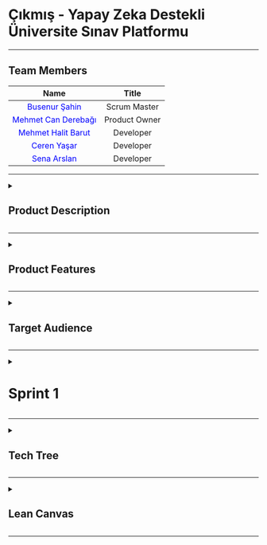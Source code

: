 # Çıkmış - Yapay Zeka Destekli Üniversite Sınav Platformu

<!-- Henüz bir logonuz olmadığından, ileride buraya projenizin logosunu ekleyebilirsiniz. Örnek: -->
<!-- <p align="center"> <img src="link_buraya_gelecek" width="350"/> </p> -->

---

## Team Members

| Name | Title |
|:---:|:---:|
| <a href="#" style="text-decoration:none; color:blue;">Busenur Şahin</a> | Scrum Master |
| <a href="#" style="text-decoration:none; color:blue;">Mehmet Can Derebağı</a> | Product Owner |
| <a href="#" style="text-decoration:none; color:blue;">Mehmet Halit Barut</a> | Developer |
| <a href="#" style="text-decoration:none; color:blue;">Ceren Yaşar</a> | Developer |
| <a href="#" style="text-decoration:none; color:blue;">Sena Arslan</a> | Developer |


---

<details>
  <summary><h2>Product Description</h2></summary>

**Çıkmış**, üniversite öğrencilerinin sınav hazırlık süreçlerini daha verimli ve stratejik hale getirmek için geliştirilmiş, yapay zeka destekli yenilikçi bir web platformudur. Platform, öğrencilerin kendi üniversitelerinin, fakültelerinin ve bölümlerinin geçmiş yıllardaki vize ve final sorularına kolayca erişmesini sağlar.

Ancak "Çıkmış" sadece bir soru arşivi değildir. Yapay zeka motoru sayesinde, öğrencilerin performansını analiz eder, eksik oldukları konuları tespit eder, kişiselleştirilmiş örnek sınavlar üretir ve zorlandıkları sorular için anında, adım adım çözümler sunar. Amacımız, her öğrencinin kendi öğrenme hızına ve ihtiyaçlarına uygun, akıllı bir çalışma asistanına sahip olmasını sağlayarak akademik başarılarını en üst düzeye taşımaktır.

  <details>
    <summary><h4>English explanation</h4></summary>

**Çıkmış** is an innovative, AI-powered web platform developed to make the exam preparation process for university students more efficient and strategic. The platform allows students to easily access past midterm and final exam questions from their own universities, faculties, and departments.

However, "Çıkmış" is more than just a question archive. Thanks to its artificial intelligence engine, it analyzes student performance, identifies areas of weakness, generates personalized sample exams, and provides instant, step-by-step solutions for challenging questions. Our goal is to empower every student with a smart study assistant tailored to their individual learning pace and needs, thereby maximizing their academic success.
    
  </details>
</details>
  

---
<details>
  <summary><h2>Product Features</h2></summary>
  
*Proje geliştikçe bu bölüm detaylandırılacaktır. Planlanan temel özellikler:*

*   **Geniş Soru Arşivi:** Fakülte, bölüm ve derse göre filtrelenebilen, üniversitelerin geçmiş vize ve final soruları.
*   **Yapay Zeka Destekli Örnek Sınavlar:** Kullanıcının performansına ve dersin konularına göre yapay zeka tarafından özgün ve zorlayıcı sınav soruları oluşturma.
*   **Yapay Zeka Destekli Soru Çözümleri:** Anlaşılmayan veya yanlış çözülen sorular için yapay zeka tarafından üretilen adım adım, açıklayıcı çözümler.
*   **Detaylı Performans Raporları:** Ders ve konu bazında başarı oranını, zaman içindeki gelişimi ve zayıf noktaları gösteren kişisel analiz raporları.
*   **Kişiselleştirilmiş Çalışma Yönlendirmesi:** Performans raporlarına dayanarak kullanıcının hangi konulara ağırlık vermesi gerektiğini öneren akıllı sistem.

<details>
    <summary><h4>English explanation</h4></summary>

*This section will be detailed as the project develops. Planned core features:*

*   **Extensive Question Archive:** Past midterm and final exam questions from universities, filterable by faculty, department, and course.
*   **AI-Generated Sample Exams:** Creation of unique and challenging exam questions by AI based on user performance and course topics.
*   **AI-Powered Question Solutions:** Step-by-step, explanatory solutions generated by AI for misunderstood or incorrectly answered questions.
*   **Detailed Performance Reports:** Personal analysis reports showing success rates by course and topic, progress over time, and areas of weakness.
*   **Personalized Study Guidance:** An intelligent system that suggests which topics the user should focus on based on their performance reports.

</details>
</details>

---
<details>
  <summary><h2>Target Audience</h2></summary>

Projemiz, doğrudan **üniversite öğrencilerini** hedeflemektedir:

*   Vize ve final sınavlarına hazırlanan lisans ve ön lisans öğrencileri.
*   Derslerini daha yüksek bir not ortalamasıyla geçmeyi hedefleyenler.
*   Belirli konulardaki eksiklerini pratik yaparak gidermek isteyen öğrenciler.
*   Zamanını en verimli şekilde kullanarak sınavlara stratejik bir şekilde hazırlanmak isteyenler.

<details>
    <summary><h4>English explanation</h4></summary>

Our project directly targets **university students**:

*   Undergraduate and associate degree students preparing for midterm and final exams.
*   Those aiming to pass their courses with a higher grade point average.
*   Students who want to address their deficiencies in specific subjects through practice.
*   Those who want to prepare for exams strategically by using their time most efficiently.
    
</details>
</details>



---
<details>
  <summary><h1>Sprint 1</h1></summary>

This project is a **FastAPI-based backend service** designed to provide a platform for accessing past university exam questions. It allows users to filter exams based on university, department, class level, year, and semester, and then view the questions for a selected exam.

## 🚀 Features

  * **User Authentication**: Secure user registration and login system.
  * **Dynamic Filtering**: Enables users to find exams with a multi-level filtering system (University -\> Department -\> Class).
  * **Exam and Question Retrieval**: Provides endpoints to fetch detailed information about exams and their corresponding questions.
  * **Scalable Architecture**: Built with a modular structure using FastAPI routers, making it easy to extend and maintain.
  * **ORM Integration**: Uses SQLAlchemy for seamless interaction with the database.

## 🛠️ Technologies Used

  * **Backend**: FastAPI
  * **Database**: SQLite (with SQLAlchemy ORM)
  * **Authentication**: Passlib for password hashing, python-jose for JWT creation.
  * **Data Validation**: Pydantic
  * **API Testing**: Swagger UI and ReDoc (auto-generated by FastAPI)

## 📂 Project Structure

The project is organized into the following directories and files:

```
├── main.py             # Main application file
├── database.py         # Database connection and session management
├── models.py           # SQLAlchemy database models
├── schemas.py          # Pydantic data validation schemas
├── crud.py             # Reusable functions for database operations
├── security.py         # Functions for password hashing and token management
├── config.py           # Application configuration settings
└── routers/
    ├── exams.py        # API endpoints for exams
    └── auth.py         # API endpoints for authentication
```

## 📖 API Endpoints

### Authentication

  * `POST /auth/register`: Register a new user.
  * `POST /auth/login`: Log in and receive an access token.

### Exams

  * `GET /exams/universities`: Get a list of all universities.
  * `GET /exams/universities/{university_id}/departments`: Get a list of departments for a specific university.
  * `GET /exams/departments/{department_id}/classes`: Get a list of class levels for a specific department.
  * `GET /exams/`: Get a list of exams based on filters (university, department, class, year, semester).
  * `GET /exams/{exam_id}/questions`: Get a list of questions for a specific exam.

## 🏁 Getting Started

### Prerequisites

  * Python 3.8+
  * FastAPI
  * Uvicorn
  * SQLAlchemy
  * and other packages listed in `requirements.txt`.

### Installation

1.  **Clone the repository:**
    ```bash
    git clone <your-repository-url>
    ```
2.  **Navigate to the project directory:**
    ```bash
    cd <project-directory>
    ```
3.  **Install the dependencies:**
    ```bash
    pip install -r requirements.txt
    ```

### Running the Application

1.  **Start the development server:**
    ```bash
    uvicorn main:app --reload
    ```
2.  **Access the API documentation:**
      * **Swagger UI**: [http://127.0.0.1:8000/docs](https://www.google.com/search?q=http://127.0.0.1:8000/docs)
      * **ReDoc**: [http://127.0.0.1:8000/redoc](https://www.google.com/search?q=http://127.0.0.1:8000/redoc)

## 🗂️ Project Management

  * **Project Management Tool**: It has been decided to use **Trello** for managing the project workflow and tracking tasks.
  * **UI/UX Design**: UI designs will be created using **Figma**.
  * **Backend Development**: The backend will be developed using **FastAPI**, and page routing will be handled within the FastAPI framework.
  * **Login System**: An **email-based** login system will be implemented.
  * **Local Database**: It has been decided to use **SQLite** as the local database for development and testing.

## 📝 Sprint Planning & Retrospective

### Sprint 1

  * **Expected Point Completion**: 150 points
  * **Point Completion Logic**: The first sprint has a target of 150 points. Subsequent sprints will adjust based on the team's velocity and project needs.
  * **Product Backlog URL**: [Click for Backlog (Trello)](https://trello.com)

### Sprint Review:

  * The initial project setup with FastAPI was completed successfully.
  * The database models and schemas for the core features (Users, Exams, Questions) have been defined.
  * A basic user authentication system (register and login) has been implemented and tested.
  * The main challenge was designing the multi-level filtering logic for the exams, which required careful planning of the database relationships and API endpoints.
  * We believe we had a productive sprint and established a solid foundation for the project.

### Sprint Retrospective:

  * For the next sprint, we will focus on implementing the remaining CRUD operations for exams and questions.
  * We plan to enhance the filtering capabilities and add more detailed information to the exam and question models.
  * It was decided to write comprehensive unit and integration tests for the existing endpoints to ensure stability.
  * We will also start working on the frontend integration, coordinating with the frontend team to align on the API specifications.
  * To improve brand recognition, we will brainstorm a project name and logo in the upcoming sprint.

<details>
    <summary><h2>App Screenshots</h2></summary>

   <!-- Sprint 1 sonunda üretilen UI tasarımları veya ilk ekran görüntüleri buraya eklenecektir. -->
   <p>Sprint 1 tamamlandığında web platformu ekran görüntüleri bu alana eklenecektir.</p>

</details>

---
  <details>
    <summary><h2>App Map</h2></summary>

   <!-- Sprint 1 sonunda oluşturulan platform akış şeması buraya eklenecektir. -->
   <p>Platform akış haritası (App Map) bu alana eklenecektir.</p>
   
</details>

---
  <details>
    <summary><h2>Project Management</h2></summary>
    
   <!-- Sprint 1 süresince kullanılan proje yönetim aracından (Asana, Jira vb.) alınan görseller buraya eklenecektir. -->
   <p>Proje yönetim panosuna ait görseller bu alana eklenecektir.</p>
   
</details>

---
  <details>
    <summary><h2>Burndown Chart</h2></summary>

   <!-- Sprint 1'e ait Burndown Chart grafiği buraya eklenecektir. -->
   <p>Sprint 1 Burndown Chart grafiği bu alana eklenecektir.</p>
    
</details>

---

- **Sprint Notes:**
   * Sprint 1 tamamlandıktan sonra bu bölüm doldurulacaktır.
 
- **Expected point completion within Sprint:**
  * Sprint 1 tamamlandıktan sonra bu bölüm doldurulacaktır.

- **Point Completion Logic:**
  * Sprint 1 tamamlandıktan sonra bu bölüm doldurulacaktır.

- **Daily Scrum:**
  * Sprint 1 tamamlandıktan sonra bu bölüm doldurulacaktır.

- **Product Backlog URL:**
  * Proje yönetim aracınızın linkini buraya ekleyebilirsiniz.

- **Sprint Review:**
  * Sprint 1 tamamlandıktan sonra bu bölüm doldurulacaktır.

- **Sprint Review Participants:**
  * Busenur Şahin, Mehmet Can Derebağı, Mehmet Halit Barut, Ceren Yaşar, Sena Arslan

- **Sprint Retrospective:**
  * Sprint 1 tamamlandıktan sonra bu bölüm doldurulacaktır.

</details>

---

<!-- Gelecek sprintler için bu yapıyı kopyalayıp devam edebilirsiniz. -->
<!-- 
<details>
  <summary><h1>Sprint 2</h1></summary>
</details>
-->


<details>
  <summary><h2>Tech Tree</h2></summary>

  <!-- Projenizde kullanılacak teknolojiler netleştikçe bu görseli oluşturup ekleyebilirsiniz. -->
  <p>Kullanılan teknolojileri gösteren Tech Tree şeması proje ilerledikçe buraya eklenecektir.</p>


</details>

---

<details>
  <summary><h2>Lean Canvas</h2></summary>
  
  <!-- Projenizin iş modelini özetleyen Lean Canvas görselini buraya ekleyebilirsiniz. -->
  <p>Projenin iş modelini gösteren Lean Canvas şeması proje ilerledikçe buraya eklenecektir.</p>
  
</details>

---
